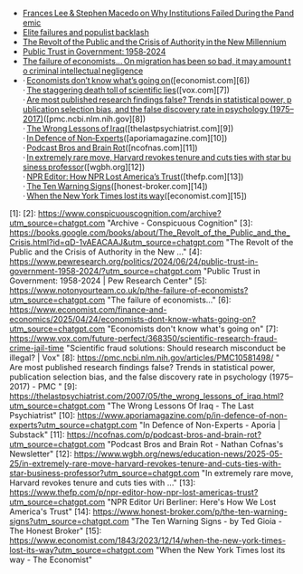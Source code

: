 * [Frances Lee & Stephen Macedo on Why Institutions Failed During the Pandemic](https://yaschamounk.substack.com/p/frances-lee-and-stephen-macedo)
* [Elite failures and populist backlash](https://www.conspicuouscognition.com/p/elite-failures-and-populist-backlash)
* [The Revolt of the Public and the Crisis of Authority in the New Millennium](https://www.google.com/books/edition/The_Revolt_of_the_Public_and_the_Crisis/qD-1vAEACAAJ)
* [Public Trust in Government: 1958‑2024](https://www.pewresearch.org/politics/2024/06/24/public-trust-in-government-1958-2024/)
* [The failure of economists… On migration has been so bad, it may amount to criminal intellectual negligence](https://www.notonyourteam.co.uk/p/the-failure-of-economists)
* · [Economists don’t know what’s going on](https://www.economist.com/finance-and-economics/2025/04/24/economists-dont-know-whats-going-on)([economist.com][6]) · [The staggering death toll of scientific lies](https://www.vox.com/future-perfect/368350/scientific-research-fraud-crime-jail-time)([vox.com][7]) · [Are most published research findings false? Trends in statistical power, publication selection bias, and the false discovery rate in psychology (1975–2017)](https://pmc.ncbi.nlm.nih.gov/articles/PMC10581498/)([pmc.ncbi.nlm.nih.gov][8]) · [The Wrong Lessons of Iraq](https://thelastpsychiatrist.com/2007/05/the_wrong_lessons_of_iraq.html)([thelastpsychiatrist.com][9]) · [In Defence of Non‑Experts](https://www.aporiamagazine.com/p/in-defence-of-non-experts)([aporiamagazine.com][10]) · [Podcast Bros and Brain Rot](https://ncofnas.com/p/podcast-bros-and-brain-rot)([ncofnas.com][11]) · [In extremely rare move, Harvard revokes tenure and cuts ties with star business professor](https://www.wgbh.org/news/education-news/2025-05-25/in-extremely-rare-move-harvard-revokes-tenure-and-cuts-ties-with-star-business-professor)([wgbh.org][12]) · [NPR Editor: How NPR Lost America’s Trust](https://www.thefp.com/p/npr-editor-how-npr-lost-americas-trust)([thefp.com][13]) · [The Ten Warning Signs](https://www.honest-broker.com/p/the-ten-warning-signs)([honest-broker.com][14]) · [When the New York Times lost its way](https://www.economist.com/1843/2023/12/14/when-the-new-york-times-lost-its-way)([economist.com][15])

[1]: 
[2]: https://www.conspicuouscognition.com/archive?utm_source=chatgpt.com "Archive - Conspicuous Cognition"
[3]: https://books.google.com/books/about/The_Revolt_of_the_Public_and_the_Crisis.html?id=qD-1vAEACAAJ&utm_source=chatgpt.com "The Revolt of the Public and the Crisis of Authority in the New ..."
[4]: https://www.pewresearch.org/politics/2024/06/24/public-trust-in-government-1958-2024/?utm_source=chatgpt.com "Public Trust in Government: 1958-2024 | Pew Research Center"
[5]: https://www.notonyourteam.co.uk/p/the-failure-of-economists?utm_source=chatgpt.com "The failure of economists..."
[6]: https://www.economist.com/finance-and-economics/2025/04/24/economists-dont-know-whats-going-on?utm_source=chatgpt.com "Economists don't know what's going on"
[7]: https://www.vox.com/future-perfect/368350/scientific-research-fraud-crime-jail-time "Scientific fraud solutions: Should research misconduct be illegal? | Vox"
[8]: https://pmc.ncbi.nlm.nih.gov/articles/PMC10581498/ "
            Are most published research findings false? Trends in statistical power, publication selection bias, and the false discovery rate in psychology (1975–2017) - PMC
        "
[9]: https://thelastpsychiatrist.com/2007/05/the_wrong_lessons_of_iraq.html?utm_source=chatgpt.com "The Wrong Lessons Of Iraq - The Last Psychiatrist"
[10]: https://www.aporiamagazine.com/p/in-defence-of-non-experts?utm_source=chatgpt.com "In Defence of Non-Experts - Aporia | Substack"
[11]: https://ncofnas.com/p/podcast-bros-and-brain-rot?utm_source=chatgpt.com "Podcast Bros and Brain Rot - Nathan Cofnas's Newsletter"
[12]: https://www.wgbh.org/news/education-news/2025-05-25/in-extremely-rare-move-harvard-revokes-tenure-and-cuts-ties-with-star-business-professor?utm_source=chatgpt.com "In extremely rare move, Harvard revokes tenure and cuts ties with ..."
[13]: https://www.thefp.com/p/npr-editor-how-npr-lost-americas-trust?utm_source=chatgpt.com "NPR Editor Uri Berliner: Here's How We Lost America's Trust"
[14]: https://www.honest-broker.com/p/the-ten-warning-signs?utm_source=chatgpt.com "The Ten Warning Signs - by Ted Gioia - The Honest Broker"
[15]: https://www.economist.com/1843/2023/12/14/when-the-new-york-times-lost-its-way?utm_source=chatgpt.com "When the New York Times lost its way - The Economist"


